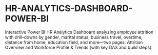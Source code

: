# HR-ANALYTICS-DASHBOARD-POWER-BI
Interactive Power BI HR Analytics Dashboard analyzing employee attrition with drill-downs by gender, marital status, business travel, overtime, distance from home, education field, and more—two pages: Attrition Overview and Workforce Profile &amp; Trends (with key DAX and build steps). 
